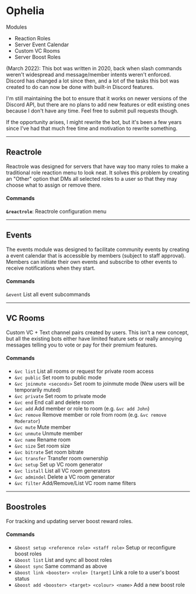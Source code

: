 # Ophelia

Modules

- Reaction Roles
- Server Event Calendar
- Custom VC Rooms
- Server Boost Roles

(March 2022): This bot was written in 2020, back when slash commands weren't widespread and message/member intents weren't enforced. Discord has changed a lot since then, and a lot of the tasks this bot was created to do can now be done with built-in Discord features.

I'm still maintaining the bot to ensure that it works on newer versions of the Discord API, but there are no plans to add new features or edit existing ones because I don't have any time. Feel free to submit pull requests though.

If the opportunity arises, I might rewrite the bot, but it's been a few years since I've had that much free time and motivation to rewrite something.

---

## Reactrole

Reactrole was designed for servers that have way too many roles to make a traditional role reaction menu to look neat. It solves this problem by creating an "Other" option that DMs all selected roles to a user so that they may choose what to assign or remove there.

#### Commands
**`&reactrole`**: Reactrole configuration menu

---

## Events

The events module was designed to facilitate community events by creating a event calendar that is accessible by members (subject to staff approval). Members can initiate their own events and subscribe to other events to receive notifications when they start.

#### Commands
`&event` List all event subcommands

---

## VC Rooms

Custom VC + Text channel pairs created by users. This isn't a new concept, but all the existing bots either have limited feature sets or really annoying messages telling you to vote or pay for their premium features.

#### Commands

- `&vc list` List all rooms or request for private room access
- `&vc public` Set room to public mode
- `&vc joinmute <seconds>` Set room to joinmute mode (New users will be temporarily muted)
- `&vc private` Set room to private mode
- `&vc end` End call and delete room
- `&vc add` Add member or role to room (e.g. `&vc add John`)
- `&vc remove` Remove member or role from room (e.g. `&vc remove Moderator`)
- `&vc mute` Mute member
- `&vc unmute` Unmute member 
- `&vc name` Rename room
- `&vc size` Set room size
- `&vc bitrate` Set room bitrate
- `&vc transfer` Transfer room ownership
- `&vc setup` Set up VC room generator
- `&vc listall` List all VC room generators
- `&vc admindel` Delete a VC room generator
- `&vc filter` Add/Remove/List VC room name filters
---

## Boostroles

For tracking and updating server boost reward roles.

#### Commands

- `&boost setup <reference role> <staff role>` Setup or reconfigure boost roles
- `&boost list` List and sync all boost roles
- `&boost sync` Same command as above
- `&boost link <booster> <role> [target]` Link a role to a user's boost status
- `&boost add <booster> <target> <colour> <name>` Add a new boost role





